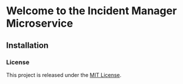 # Welcome to the Incident Manager Microservice

## Installation

### License

This project is released under the <a href="http://www.opensource.org/licenses/MIT" target="_blank">MIT License</a>.
